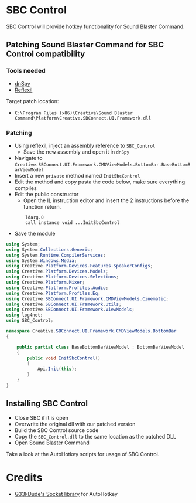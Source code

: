 # SBC Control

SBC Control will provide hotkey functionality for Sound Blaster Command.

## Patching Sound Blaster Command for SBC Control compatibility

### Tools needed
- [dnSpy](https://github.com/dnSpy/dnSpy)
- [Reflexil](https://github.com/sailro/Reflexil)

Target patch location:
- `C:\Program Files (x86)\Creative\Sound Blaster Command\Platform\Creative.SBConnect.UI.Framework.dll`

### Patching

- Using reflexil, inject an assembly reference to `SBC_Control`
    - Save the new assembly and open it in `dnSpy`
- Navigate to `Creative.SBConnect.UI.Framework.CMDViewModels.BottomBar.BaseBottomBarViewModel`
- Insert a new `private` method named `InitSbcControl`
- Edit the method and copy pasta the code below, make sure everything compiles
- Edit the public constructor
    - Open the IL instruction editor and insert the 2 instructions before the
    function return.
    ```
        ldarg.0
        call instance void ...InitSbcControl
    ```
- Save the module

```c#
using System;
using System.Collections.Generic;
using System.Runtime.CompilerServices;
using System.Windows.Media;
using Creative.Platform.Devices.Features.SpeakerConfigs;
using Creative.Platform.Devices.Models;
using Creative.Platform.Devices.Selections;
using Creative.Platform.Mixer;
using Creative.Platform.Profiles.Audio;
using Creative.Platform.Profiles.Eq;
using Creative.SBConnect.UI.Framework.CMDViewModels.Cinematic;
using Creative.SBConnect.UI.Framework.Utils;
using Creative.SBConnect.UI.Framework.ViewModels;
using log4net;
using SBC_Control;

namespace Creative.SBConnect.UI.Framework.CMDViewModels.BottomBar
{

    public partial class BaseBottomBarViewModel : BottomBarViewModel
    {
        public void InitSbcControl()
        {
            Api.Init(this);
        }
    }
}
```

## Installing SBC Control

- Close SBC if it is open
- Overwrite the original dll with our patched version
- Build the SBC Control source code
- Copy the `SBC_Control.dll` to the same location as the patched DLL
- Open Sound Blaster Command

Take a look at the AutoHotkey scripts for usage of SBC Control.

# Credits

- [G33kDude's Socket library](https://github.com/G33kDude/Socket.ahk) for AutoHotkey
